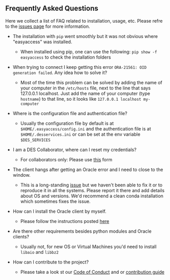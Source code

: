 ## Frequently Asked Questions

Here we collect a list of FAQ related to installation, usage, etc. Please refre to the [issues page](https://github.com/mgckind/easyaccess/issues) for more information.

- The installation with `pip` went smoothly but it was not obvious where "easyaccess" was installed.
    - When installed using pip, one can use the following: `pip show -f easyaccess` to check the installation folders

- When trying to connect I keep getting this error `ORA-21561: OID generation failed`. Any idea how to solve it?
    - Most of the time this problem can be solved by adding the name of your computer in the `/etc/hosts` file, next to the line that says 127.0.0.1 localhost. Just add the name of your computer (type `hostname`) to that line, so it looks like `127.0.0.1 localhost my-computer`
- Where is the configuration file and authentication file?
    - Usually the configuration file by default is at `$HOME/.easyaccess/config.ini`  and the authentication file is at `$HOME/.desservices.ini` or can be set at the env variable `$DES_SERVICES`
- I am a DES Collaborator, where can I reset my credentials?
  - For collaborators only: Please use [this](https://deslogin.wufoo.com/forms/help-me-with-my-desdm-account/) form
- The client hangs after getting an Oracle error and I need to close to the window.
  - This is a long-standing [issue](https://github.com/mgckind/easyaccess/issues/130) but we haven't been able to fix it or to reproduce it in all the systems. Please report it there and add details about OS and versions. We'd recommend a clean conda installation which sometimes fixes the issue.
- How can I install the Oracle client by myself.
  - Please follow the instructions posted [here](https://www.oracle.com/technetwork/database/database-technologies/instant-client/overview/index.html)
- Are there other requirements besides python modules and Oracle clients?
  - Usually not, for new OS or Virtual Machines you'd need to install `libaio` and `libbz2`
- How can I contribute to the project?
  - Please take a look st our [Code of Conduct](CODE_OF_CONDUCT.md) and or [contribution guide](CONTRIBUTING.md)
  
